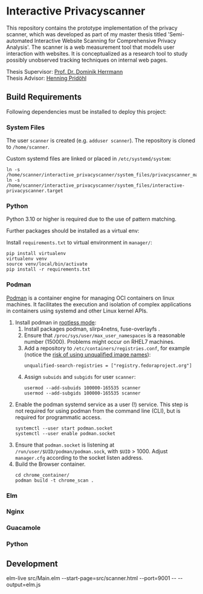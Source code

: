 # Interactive Privacyscanner

This repository contains the prototype implementation of the privacy scanner, which was developed as part of my master thesis titled 'Semi-automated Interactive Website Scanning for Comprehensive Privacy Analysis'.
The scanner is a web measurement tool that models user interaction with websites.
It is conceptualized as a research tool to study possibly unobserved tracking techniques on internal web pages.

Thesis Supervisor: [Prof. Dr. Dominik Herrmann](https://www.uni-bamberg.de/psi/team/dominik-herrmann/)  
Thesis Advisor: [Henning Pridöhl](https://www.uni-bamberg.de/psi/team/henning-pridoehl/)



## Build Requirements

Following dependencies must be installed to deploy this project:


### System Files

The user `scanner` is created (e.g. `adduser scanner`).
The repository is cloned to `/home/scanner`.

Custom systemd files are linked or placed in `/etc/systemd/system`:

```
ln -s /home/scanner/interactive_privacyscanner/system_files/privacyscanner_manager.service
ln -s /home/scanner/interactive_privacyscanner/system_files/interactive-privacyscanner.target
```



### Python

Python 3.10 or higher is required due to the use of pattern matching.

Further packages should be installed as a virtual env:

Install `requirements.txt` to virtual environment in `manager/`:
```
pip install virtualenv
virtualenv venv
source venv/local/bin/activate
pip install -r requirements.txt
```

### Podman

[Podman](https://podman.io/) is a container engine for managing OCI containers on linux machines.
It facilitates the execution and isolation of complex applications in containers using systemd and other Linux kernel APIs.

1. Install podman in [rootless mode](https://github.com/containers/podman/blob/main/docs/tutorials/rootless_tutorial.md):
    1. Install packages podman, slirp4netns, fuse-overlayfs .
    2. Ensure that `/proc/sys/user/max_user_namespaces` is a reasonable number (15000). Problems might occur on RHEL7 machines.
    3. Add a repository to `/etc/containers/registries.conf`, for example (notice the [risk of using unqualified image names](https://github.com/containers/image/blob/main/docs/containers-registries.conf.5.md#note-risk-of-using-unqualified-image-names)):
        ```
        unqualified-search-registries = ["registry.fedoraproject.org"]
        ```
    4. Assign `subuids` and `subgids` for user `scanner`:
        ```
        usermod --add-subuids 100000-165535 scanner
        usermod --add-subgids 100000-165535 scanner
        ```
2. Enable the podman systemd service as a user (!) service. This step is not required for using podman from the command line (CLI), but is required for programmatic access.
    ```
    systemctl --user start podman.socket
    systemctl --user enable podman.socket
    ```
3. Ensure that `podman.socket` is listening at `/run/user/$UID/podman/podman.sock`, with `$UID` > 1000. Adjust `manager.cfg` according to the socket listen address.
4. Build the Browser container.
    ```
    cd chrome_container/
    podman build -t chrome_scan .
    ```

### Elm

### Nginx

### Guacamole

### Python



## Development

elm-live src/Main.elm --start-page=src/scanner.html --port=9001 -- --output=elm.js
